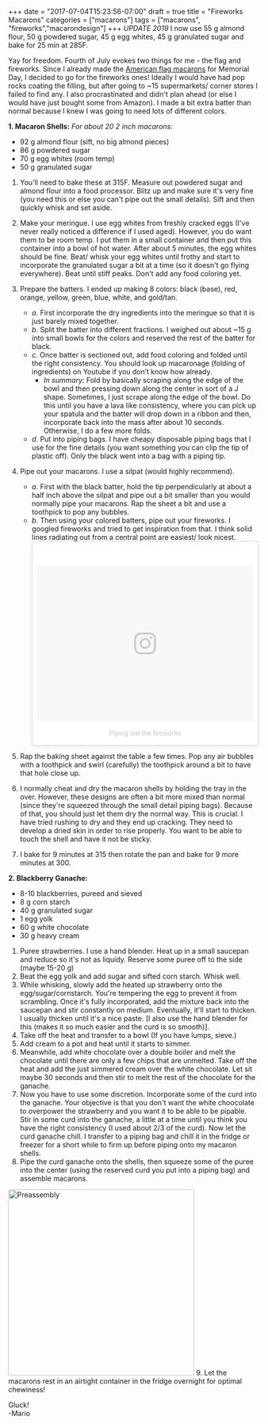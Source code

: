+++
date = "2017-07-04T15:23:56-07:00"
draft = true
title = "Fireworks Macarons"
categories = ["macarons"]
tags = ["macarons", "fireworks","macarondesign"]
+++
*UPDATE 2019* I now use 55 g almond flour, 50 g powdered sugar, 45 g egg whites, 45 g granulated sugar and bake for 25 min at 285F.

Yay for freedom. Fourth of July evokes two things for me - the flag and fireworks. Since I already made the [American flag macarons](www.mariozeats/americanflagmacarons) for Memorial Day, I decided to go for the fireworks ones! Ideally I would have had pop rocks coating the filling, but after going to ~15 supermarkets/ corner stores I failed to find any. I also procrastinated and didn't plan ahead (or else I would have just bought some from Amazon). I made a bit extra batter than normal because I knew I was going to need lots of different colors.  

**1. Macaron Shells:**  *For about 20 2 inch macarons:*  

- 92 g almond flour (sift, no big almond pieces)  
- 86 g powdered sugar  
- 70 g egg whites (room temp)  
- 50 g granulated sugar  

1. You'll need to bake these at 315F. Measure out powdered sugar and almond flour into a food processor. Blitz up and make sure it's very fine (you need this or else you can't pipe out the small details). Sift and then quickly whisk and set aside. 
2. Make your meringue. I use egg whites from freshly cracked eggs (I've never really noticed a difference if I used aged). However, you do want them to be room temp. I put them in a small container and then put this container into a bowl of hot water. After about 5 minutes, the egg whites should be fine. Beat/ whisk your egg whites until frothy and start to incorporate the granulated sugar a bit at a time (so it doesn't go flying everywhere). Beat until stiff peaks. Don't add any food coloring yet.   
3. Prepare the batters. I ended up making 8 colors: black (base), red, orange, yellow, green, blue, white, and gold/tan. 
    - *a.* First incorporate the dry ingredients into the meringue so that it is just barely mixed together.   
    - *b.* Split the batter into different fractions. I weighed out about ~15 g into small bowls for the colors and reserved the rest of the batter for black.  
    - *c.* Once batter is sectioned out, add food coloring and folded until the right consistency. You should look up macaronage (folding of ingredients) on Youtube if you don’t know how already.  
        - *In summary:* Fold by basically scraping along the edge of the bowl and then pressing down along the center in sort of a J shape. Sometimes, I just scrape along the edge of the bowl. Do this until you have a lava like consistency, where you can pick up your spatula and the batter will drop down in a ribbon and then, incorporate back into the mass after about 10 seconds. Otherwise, I do a few more folds.   
    - *d.*  Put into piping bags. I have cheapy disposable piping bags that I use for the fine details (you want something you can clip the tip of plastic off). Only the black went into a bag with a piping tip.  
4. Pipe out your macarons. I use a silpat (would highly recommend). 
    - *a*. First with the black batter, hold the tip perpendicularly at about a half inch above the silpat and pipe out a bit smaller than you would normally pipe your macarons. Rap the sheet a bit and use a toothpick to pop any bubbles.  
    - *b*. Then using your colored batters, pipe out your fireworks. I googled fireworks and tried to get inspiration from that. I think solid lines radiating out from a central point are easiest/ look nicest.  <blockquote class="instagram-media" data-instgrm-version="7" style=" background:#FFF; border:0; border-radius:3px; box-shadow:0 0 1px 0 rgba(0,0,0,0.5),0 1px 10px 0 rgba(0,0,0,0.15); margin: 1px; max-width:658px; padding:0; width:99.375%; width:-webkit-calc(100% - 2px); width:calc(100% - 2px);"><div style="padding:8px;"> <div style=" background:#F8F8F8; line-height:0; margin-top:40px; padding:35.833333333333336% 0; text-align:center; width:100%;"> <div style=" background:url(data:image/png;base64,iVBORw0KGgoAAAANSUhEUgAAACwAAAAsCAMAAAApWqozAAAABGdBTUEAALGPC/xhBQAAAAFzUkdCAK7OHOkAAAAMUExURczMzPf399fX1+bm5mzY9AMAAADiSURBVDjLvZXbEsMgCES5/P8/t9FuRVCRmU73JWlzosgSIIZURCjo/ad+EQJJB4Hv8BFt+IDpQoCx1wjOSBFhh2XssxEIYn3ulI/6MNReE07UIWJEv8UEOWDS88LY97kqyTliJKKtuYBbruAyVh5wOHiXmpi5we58Ek028czwyuQdLKPG1Bkb4NnM+VeAnfHqn1k4+GPT6uGQcvu2h2OVuIf/gWUFyy8OWEpdyZSa3aVCqpVoVvzZZ2VTnn2wU8qzVjDDetO90GSy9mVLqtgYSy231MxrY6I2gGqjrTY0L8fxCxfCBbhWrsYYAAAAAElFTkSuQmCC); display:block; height:44px; margin:0 auto -44px; position:relative; top:-22px; width:44px;"></div></div><p style=" color:#c9c8cd; font-family:Arial,sans-serif; font-size:14px; line-height:17px; margin-bottom:0; margin-top:8px; overflow:hidden; padding:8px 0 7px; text-align:center; text-overflow:ellipsis; white-space:nowrap;"><a href="https://www.instagram.com/p/BWlStIdlUUk/" style=" color:#c9c8cd; font-family:Arial,sans-serif; font-size:14px; font-style:normal; font-weight:normal; line-height:17px; text-decoration:none;" target="_blank">Piping out the fireworks</a> </p></div></blockquote> 
    <script async defer src="//platform.instagram.com/en_US/embeds.js"></script>  
 
5. Rap the baking sheet against the table a few times.  Pop any air bubbles with a toothpick and swirl (carefully) the toothpick around a bit to have that hole close up.  
6. I normally cheat and dry the macaron shells by holding the tray in the over. However, these designs are often a bit more mixed than normal (since they're squeezed through the small detail piping bags). Because of that, you should just let them dry the normal way. This is crucial. I have tried rushing to dry and they end up cracking. They need to develop a dried skin in order to rise properly. 
You want to be able to touch the shell and have it not be sticky. 
6. I bake for 9 minutes at 315 then rotate the pan and bake for 9 more minutes at 300.

**2. Blackberry Ganache:**  

- 8-10 blackberries, pureed and sieved
- 8 g corn starch  
- 40 g granulated sugar  
- 1 egg yolk  
- 60 g white chocolate  
- 30 g heavy cream   
  
1. Puree strawberries. I use a hand blender. Heat up in a small saucepan and reduce so it's not as liquidy. Reserve some puree off to the side (maybe 15-20 g)
2. Beat the egg yolk and add sugar and sifted corn starch. Whisk well.  
3. While whisking, slowly add the heated up strawberry onto the egg/sugar/cornstarch. You're tempering the egg to prevent it from scrambling. Once it's fully incorporated, add the mixture back into the saucepan and stir constantly on medium. Eventually, it'll start to thicken. I usually thicken until it's a nice paste. [I also use the hand blender for this (makes it so much easier and the curd is so smooth)].  
4. Take off the heat and transfer to a bowl (If you have lumps, sieve.) 
5. Add cream to a pot and heat until it starts to simmer.
6. Meanwhile, add white chocolate over a double boiler and melt the chocolate until there are only a few chips that are unmelted. Take off the heat and add the just simmered cream over the white chocolate. Let sit maybe 30 seconds and then stir to melt the rest of the chocolate for the ganache.
7. Now you have to use some discretion. Incorporate some of the curd into the ganache. Your objective is that you don't want the white choocolate to overpower the strawberry and you want it to be able to be pipable. Stir in some curd into the ganache, a little at a time until you think you have the right consistency (I used about 2/3 of the curd). Now let the curd ganache chill. I transfer to a piping bag and chill it in the fridge or freezer for a short while to firm up before piping onto my macaron shells.  
8. Pipe the curd ganache onto the shells, then squeeze some of the puree into the center (using the reserved curd you put into a piping bag) and assemble macarons.  
<img src="https://farm5.staticflickr.com/4217/35466155885_2ef64f621b_c.jpg" alt="Preassembly" style="height: 375px;"/>
9. Let the macarons rest in an airtight container in the fridge overnight for optimal chewiness!

Gluck!  
-Mario